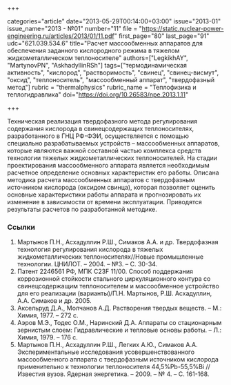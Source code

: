+++

categories="article"
date="2013-05-29T00:14:00+03:00"
issue="2013-01"
issue_name="2013 - №01"
number="11"
file = "https://static.nuclear-power-engineering.ru/articles/2013/01/11.pdf"
first_page="80"
last_page="91"
udc="621.039.534.6"
title="Расчет массообменных аппаратов для обеспечения заданного кислородного режима в тяжелом жидкометаллическом теплоносителе"
authors=["LegkikhAY", "MartynovPN", "AskhadyllinRSh"]
tags=["термодинамическая активность", "кислород", "растворимость", "свинец", "свинец-висмут", "оксид", "теплоноситель", "массообменный аппарат", "твердофазный метод"]
rubric = "thermalphysics"
rubric_name = "Теплофизика и теплогидравлика"
doi="https://doi.org/10.26583/npe.2013.1.11"

+++

Техническая реализация твердофазного метода регулирования содержания кислорода в свинецсодержащих теплоносителях, разработанного в ГНЦ РФ-ФЭИ, осуществляется с помощью специально разрабатываемых устройств – массообменных аппаратов, которые являются важной составной частью комплекса средств технологии тяжелых жидкометаллических теплоносителей. На стадии проектирования массообменного аппарата является необходимым расчетное определение основных характеристик его работы. Описана методика расчета массообменных аппаратов с твердофазным источником кислорода (оксидом свинца), которая позволяет оценить основные характеристики работы аппарата и прогнозировать их изменение в зависимости от времени эксплуатации. Приводятся результаты расчетов по разработанной методике.

### Ссылки

1. Мартынов П.Н., Асхадуллин Р.Ш., Симаков А.А. и др. Твердофазная технология регулирования кислорода в тяжелых жидкометаллических теплоносителях//Новые промышленные технологии. ЦНИЛОТ. – 2004. – №3. – С. 30-34.
2. Патент 2246561 РФ, МПК C23F 11/00. Способ поддержания коррозионной стойкости стального циркуляционного контура со свинецсодержащим теплоносителем и массообменное устройство для его реализации (варианты)/П.Н. Мартынов, Р.Ш. Асхадуллин, А.А. Симаков и др. 2005.
3. Аксельруд Д.А., Молчанов А.Д. Растворения твердых веществ. – М.: Химия, 1977. – 272 с.
4. Аэров М.Э., Тодес О.М., Наринский Д.А. Аппараты со стационарным зернистым слоем: Гидравлические и тепловые основы работы. – Л.: Химия, 1979. – 176 с.
5. Мартынов П.Н., Асхадуллин Р.Ш., Легких А.Ю., Симаков А.А. Экспериментальные исследования усовершенствованного массообменного аппарата с твердофазным источником кислорода применительно к технологии теплоносителя 44,5%Pb-55,5%Bi // Известия вузов. Ядерная энергетика. – 2009. – № 4. – С. 161-168.